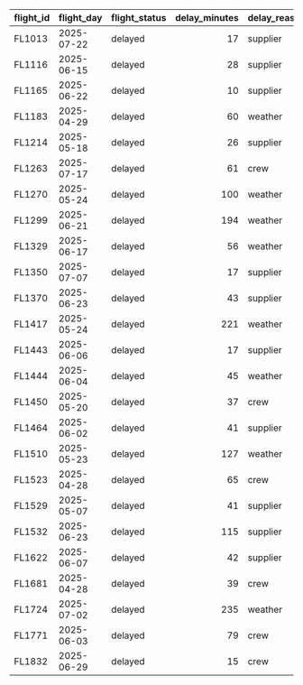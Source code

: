| flight_id   | flight_day   | flight_status   |   delay_minutes | delay_reason   |   num_crew |   num_supplier |   delay_cost |   cost_per_minute |
|:------------|:-------------|:----------------|----------------:|:---------------|-----------:|---------------:|-------------:|------------------:|
| FL1013      | 2025-07-22   | delayed         |              17 | supplier       |          1 |              1 |      9004.56 |            529.68 |
| FL1116      | 2025-06-15   | delayed         |              28 | supplier       |          1 |              1 |      2272.48 |             81.16 |
| FL1165      | 2025-06-22   | delayed         |              10 | supplier       |          1 |              1 |       824.9  |             82.49 |
| FL1183      | 2025-04-29   | delayed         |              60 | weather        |          1 |              1 |       900    |             15    |
| FL1214      | 2025-05-18   | delayed         |              26 | supplier       |          1 |              1 |      2809.3  |            108.05 |
| FL1263      | 2025-07-17   | delayed         |              61 | crew           |          1 |              1 |      1304.18 |             21.38 |
| FL1270      | 2025-05-24   | delayed         |             100 | weather        |          1 |              1 |      1500    |             15    |
| FL1299      | 2025-06-21   | delayed         |             194 | weather        |          1 |              1 |      2910    |             15    |
| FL1329      | 2025-06-17   | delayed         |              56 | weather        |          1 |              1 |       840    |             15    |
| FL1350      | 2025-07-07   | delayed         |              17 | supplier       |          1 |              1 |      1264.29 |             74.37 |
| FL1370      | 2025-06-23   | delayed         |              43 | supplier       |          1 |              1 |      3631.35 |             84.45 |
| FL1417      | 2025-05-24   | delayed         |             221 | weather        |          1 |              1 |      3315    |             15    |
| FL1443      | 2025-06-06   | delayed         |              17 | supplier       |          1 |              1 |      1351.16 |             79.48 |
| FL1444      | 2025-06-04   | delayed         |              45 | weather        |          1 |              1 |       675    |             15    |
| FL1450      | 2025-05-20   | delayed         |              37 | crew           |          1 |              1 |       867.28 |             23.44 |
| FL1464      | 2025-06-02   | delayed         |              41 | supplier       |          1 |              1 |      2858.52 |             69.72 |
| FL1510      | 2025-05-23   | delayed         |             127 | weather        |          1 |              1 |      1905    |             15    |
| FL1523      | 2025-04-28   | delayed         |              65 | crew           |          1 |              1 |      1390.35 |             21.39 |
| FL1529      | 2025-05-07   | delayed         |              41 | supplier       |          1 |              1 |     14138.9  |            344.85 |
| FL1532      | 2025-06-23   | delayed         |             115 | supplier       |          1 |              1 |     31268.5  |            271.9  |
| FL1622      | 2025-06-07   | delayed         |              42 | supplier       |          1 |              1 |      2080.26 |             49.53 |
| FL1681      | 2025-04-28   | delayed         |              39 | crew           |          1 |              1 |      1055.34 |             27.06 |
| FL1724      | 2025-07-02   | delayed         |             235 | weather        |          1 |              1 |      3525    |             15    |
| FL1771      | 2025-06-03   | delayed         |              79 | crew           |          1 |              1 |      2102.19 |             26.61 |
| FL1832      | 2025-06-29   | delayed         |              15 | crew           |          1 |              1 |       610.2  |             40.68 |
